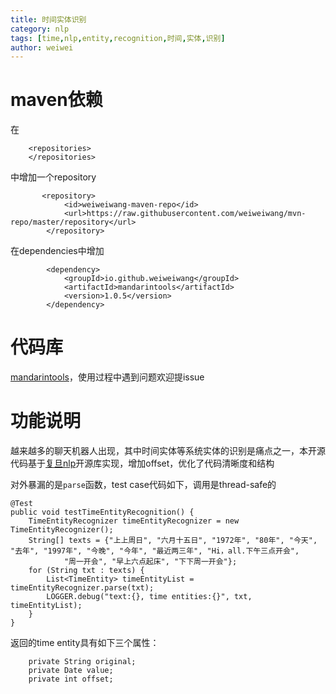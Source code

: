```yaml
---
title: 时间实体识别
category: nlp
tags: [time,nlp,entity,recognition,时间,实体,识别]
author: weiwei
---
```


# maven依赖
在
```
    <repositories>
    </repositories>
```

中增加一个repository

```
       <repository>
            <id>weiweiwang-maven-repo</id>
            <url>https://raw.githubusercontent.com/weiweiwang/mvn-repo/master/repository</url>
        </repository>
```

在dependencies中增加
```
        <dependency>
            <groupId>io.github.weiweiwang</groupId>
            <artifactId>mandarintools</artifactId>
            <version>1.0.5</version>
        </dependency>
```

# 代码库
[mandarintools](https://github.com/weiweiwang/mandarintools)，使用过程中遇到问题欢迎提issue

# 功能说明
越来越多的聊天机器人出现，其中时间实体等系统实体的识别是痛点之一，本开源代码基于[复旦nlp](https://github.com/FudanNLP/fnlp)开源库实现，增加offset，优化了代码清晰度和结构

对外暴漏的是`parse`函数，test case代码如下，调用是thread-safe的

```
@Test
public void testTimeEntityRecognition() {
    TimeEntityRecognizer timeEntityRecognizer = new TimeEntityRecognizer();
    String[] texts = {"上上周日", "六月十五日", "1972年", "80年", "今天", "去年", "1997年", "今晚", "今年", "最近两三年", "Hi，all.下午三点开会",
            "周一开会", "早上六点起床", "下下周一开会"};
    for (String txt : texts) {
        List<TimeEntity> timeEntityList = timeEntityRecognizer.parse(txt);
        LOGGER.debug("text:{}, time entities:{}", txt, timeEntityList);
    }
}
```

返回的time entity具有如下三个属性：

```
    private String original;
    private Date value;
    private int offset;
```